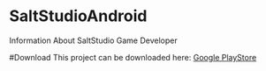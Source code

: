 # SaltStudioAndroid
Information About SaltStudio Game Developer

#Download
This project can be downloaded here: [Google PlayStore](https://play.google.com/store/apps/details?id=com.aprp.saltstudioandroid)
